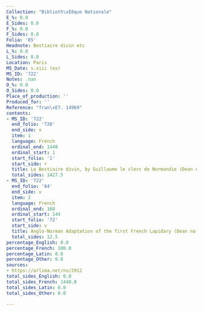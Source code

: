 ```yaml
---
Collection: "Biblioth\xE8que Nationale"
E_%: 0.0
E_Sides: 0.0
F_%: 0.0
F_Sides: 0.0
Folia: '85'
Headnote: Bestiaire divin etc
L_%: 0.0
L_Sides: 0.0
Location: Paris
MS_Date: s.xiii (ex)
MS_ID: '722'
Notes: .nan
O_%: 0.0
O_Sides: 0.0
Place_of_production: ''
Produced_for: ''
Reference: "fran\xE7. 14969"
contents:
- MS_ID: '722'
  end_folio: '720'
  end_side: v
  item: 1
  language: French
  ordinal_end: 1440
  ordinal_start: 1
  start_folio: '1'
  start_side: r
  title: Le Bestiaire divin, by Guillaume le clerc de Normandie (Dean no. 702)
  total_sides: 1427.5
- MS_ID: '722'
  end_folio: '84'
  end_side: v
  item: 2
  language: French
  ordinal_end: 168
  ordinal_start: 144
  start_folio: '72'
  start_side: v
  title: Anglo-Norman Adaptation of the first French Lapidary (Dean no. 349)
  total_sides: 12.5
percentage_English: 0.0
percentage_French: 100.0
percentage_Latin: 0.0
percentage_Other: 0.0
sources:
- https://arlima.net/no/2912
total_sides_English: 0.0
total_sides_French: 1440.0
total_sides_Latin: 0.0
total_sides_Other: 0.0

---
```

